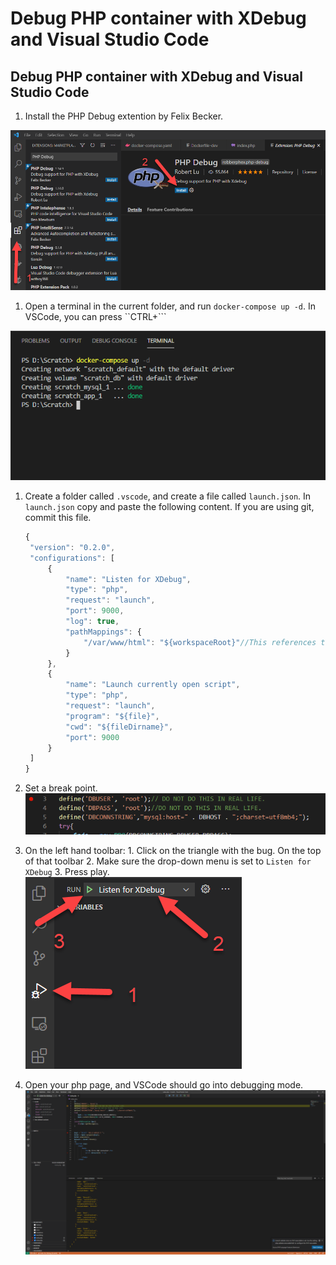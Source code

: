 # Debug PHP container with XDebug and Visual Studio Code

## Debug PHP container with XDebug and Visual Studio Code

1. Install the PHP Debug extention by Felix Becker.  

![Install Extension](.gitbook/assets/VSCodeInstallXDebug.png)

1. Open a terminal in the current folder, and run `docker-compose up -d`. In VSCode, you can press \`\`CTRL+\`\`\`    

![Terminal](.gitbook/assets/VSCodeTerminal.png)

1. Create a folder called `.vscode`, and create a file called `launch.json`. In `launch.json` copy and paste the following content. If you are using git, commit this file.

   ```javascript
   {
    "version": "0.2.0",
    "configurations": [
        {
            "name": "Listen for XDebug",
            "type": "php",
            "request": "launch",
            "port": 9000,
            "log": true,
            "pathMappings": {
                "/var/www/html": "${workspaceRoot}"//This references the current directory. If you are using a src folder AND you mounted that folder in docker, add /src to the end of this line.
            }
        },
        {
            "name": "Launch currently open script",
            "type": "php",
            "request": "launch",
            "program": "${file}",
            "cwd": "${fileDirname}",
            "port": 9000
        }
    ]
   }
   ```

2. Set a break point. ![Breakpoint](.gitbook/assets/VSCodeBreakpoint.png)
3. On the left hand toolbar: 1. Click on the triangle with the bug. On the top of that toolbar 2. Make sure the drop-down menu is set to `Listen for XDebug` 3. Press play.  ![Start Debug](.gitbook/assets/VSCodeStartDebug.png)
4. Open your php page, and VSCode should go into debugging mode. ![Debug Window](.gitbook/assets/VSCodeDebugWindow.png)

